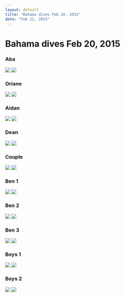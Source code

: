 ```yaml
---
layout: default
title: "Bahama dives Feb 20, 2015"
date: "Feb 22, 2015"
---
```


# Bahama dives Feb 20, 2015

### Aba
![](/img/dives/aba1-0.png)
![](/img/dives/aba1-1.png)

### Oriane
![](/img/dives/oriane1-0.png)
![](/img/dives/oriane1-3.png)      

### Aidan
![](/img/dives/idan1-0.png)
![](/img/dives/idan1-1.png)   

### Dean
![](/img/dives/dean1-0.png)
![](/img/dives/dean1-2.png)

### Couple
![](/img/dives/couple1-0.png)
![](/img/dives/couple1-1.png)      

### Ben 1
![](/img/dives/benshark1-0.png)
![](/img/dives/benshark1-1.png)  

### Ben 2
![](/img/dives/benshark2-0.png)
![](/img/dives/benshark2-9.png)

### Ben 3
![](/img/dives/benshark3-0.png)
![](/img/dives/benshark3-1.png)      

### Boys 1
![](/img/dives/allshark1-0.png)
![](/img/dives/allshark1-3.png)   

### Boys 2
![](/img/dives/allshark2-0.png)
![](/img/dives/allshark2-1.png)   

